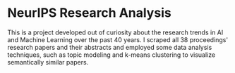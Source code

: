 # NeurIPS Research Analysis
This is a project developed out of curiosity about the research trends in AI and Machine Learning over the past 40 years. I scraped all 38 proceedings' research papers and their abstracts and employed some data analysis techniques, such as topic modeling and k-means clustering to visualize semantically similar papers.
